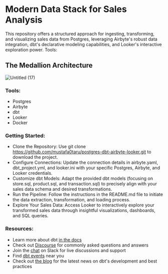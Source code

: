 # Modern Data Stack for Sales Analysis
This repository offers a structured approach for ingesting, transforming, and visualizing sales data from Postgres, leveraging Airbyte's robust data integration, dbt's declarative modeling capabilities, and Looker's interactive exploration power.
Tools:

## The Medallion Architecture
![Untitled (17)](https://github.com/mustafa0taru/postgres-dbt-airbyte-looker/assets/81088966/95962f9d-c2ee-41bd-9bd2-2bb7cc81bab7)

### Tools:
- Postgres 
- Airbyte 
- dbt 
- Looker
- Docker

### Getting Started:

- Clone the Repository: Use git clone https://github.com/mustafa0taru/postgres-dbt-airbyte-looker.git to download the project.
- Configure Connections: Update the connection details in airbyte.yaml, dbt_project.yml, and looker.ini with your specific Postgres, Airbyte, and Looker credentials.
- Customize dbt Models: Adapt the provided dbt models (focusing on store.sql, product.sql, and transaction.sql) to precisely align with your sales data schema and desired transformations.
- Run the Pipeline: Follow the instructions in the README.md file to initiate the data extraction, transformation, and loading process.
- Explore Your Sales Data: Access Looker to interactively explore your transformed sales data through insightful visualizations, dashboards, and SQL queries.

### Resources:
- Learn more about dbt [in the docs](https://docs.getdbt.com/docs/introduction)
- Check out [Discourse](https://discourse.getdbt.com/) for commonly asked questions and answers
- Join the [chat](https://community.getdbt.com/) on Slack for live discussions and support
- Find [dbt events](https://events.getdbt.com) near you
- Check out [the blog](https://blog.getdbt.com/) for the latest news on dbt's development and best practices
